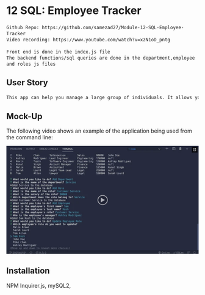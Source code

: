 # 12 SQL: Employee Tracker

```
Github Repo: https://github.com/samezad27/Module-12-SQL-Employee-Tracker
Video recording: https://www.youtube.com/watch?v=xzN1oD_pntg

Front end is done in the index.js file
The backend functions/sql queries are done in the department,employee and roles js files

```

## User Story

```md
This app can help you manage a large group of individuals. It allows you to add and remove departments, employees, roles etc and organize them in a data base.
```

## Mock-Up

The following video shows an example of the application being used from the command line:

[![A video thumbnail shows the command-line employee management application with a play button overlaying the view.](./Assets/12-sql-homework-video-thumbnail.png)](https://www.youtube.com/watch?v=xzN1oD_pntg)

## Installation

NPM Inquirer.js, mySQL2,
